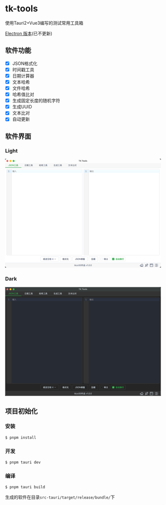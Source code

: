 # tk-tools

使用Tauri2+Vue3编写的测试常用工具箱

[Electron 版本](https://github.com/zktkzc/TK-Tools)(已不更新)

## 软件功能

- [X] JSON格式化
- [X] 时间戳工具
- [X] 日期计算器
- [X] 文本哈希
- [X] 文件哈希
- [X] 哈希值比对
- [X] 生成固定长度的随机字符
- [X] 生成UUID
- [X] 文本比对
- [X] 自动更新

## 软件界面

### Light

![](screenshots/light.png)

### Dark

![](screenshots/dark.png)

## 项目初始化

### 安装

```bash
$ pnpm install
```

### 开发

```bash
$ pnpm tauri dev
```

### 编译

```bash
$ pnpm tauri build
```

生成的软件在目录`src-tauri/target/release/bundle/`下
